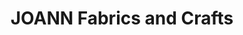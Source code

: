 ---
title: "JOANN Fabrics and Crafts"
url: /taylorsville/joann-fabrics-and-crafts/
shop: Basteln
---